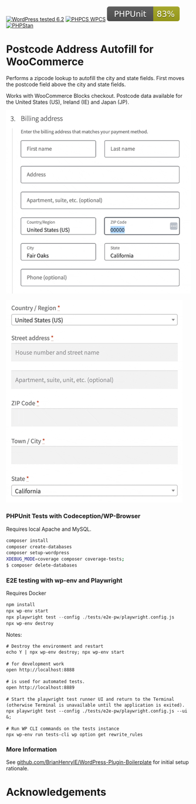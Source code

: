 [![WordPress tested 6.2](https://img.shields.io/badge/WordPress-v6.2%20tested-0073aa.svg)](https://wordpress.org/plugins/bh-wc-postcode-address-autofill) [![PHPCS WPCS](https://img.shields.io/badge/PHPCS-WordPress%20Coding%20Standards-8892BF.svg)](https://github.com/WordPress-Coding-Standards/WordPress-Coding-Standards) [![PHPUnit ](.github/coverage.svg)](https://brianhenryie.github.io/bh-wc-postcode-address-autofill/) [![PHPStan ](https://img.shields.io/badge/PHPStan-Level%208-2a5ea7.svg)](https://github.com/szepeviktor/phpstan-wordpress)

# Postcode Address Autofill for WooCommerce

Performs a zipcode lookup to autofill the city and state fields. First moves the postcode field above the city and state fields.

Works with WooCommerce Blocks checkout. Postcode data available for the United States (US), Ireland (IE) and Japan (JP). 

![Blocks checkout postcode autofill](./.github/bh-wc-postcode-address-autofill-blocks-checkout.gif "Demo of the city and state autofilling from the postcode entry")

![Shortcode checkout postcode autofill](./.github/bh-wc-postcode-address-autofill.gif "Demo of the city and state autofilling from the postcode entry")

### PHPUnit Tests with Codeception/WP-Browser

Requires local Apache and MySQL.

```bash
composer install
composer create-databases
composer setup-wordpress
XDEBUG_MODE=coverage composer coverage-tests; 
$ composer delete-databases
```

### E2E testing with wp-env and Playwright

Requires Docker

```php
npm install
npx wp-env start
npx playwright test --config ./tests/e2e-pw/playwright.config.js
npx wp-env destroy
```

Notes:

```
# Destroy the environment and restart
echo Y | npx wp-env destroy; npx wp-env start

# for development work
open http://localhost:8888

# is used for automated tests.
open http://localhost:8889

# Start the playwright test runner UI and return to the Terminal (otherwise Terminal is unavailable until the application is exited).
npx playwright test --config ./tests/e2e-pw/playwright.config.js --ui &;

# Run WP CLI commands on the tests instance
npx wp-env run tests-cli wp option get rewrite_rules
```

### More Information

See [github.com/BrianHenryIE/WordPress-Plugin-Boilerplate](https://github.com/BrianHenryIE/WordPress-Plugin-Boilerplate) for initial setup rationale. 

# Acknowledgements